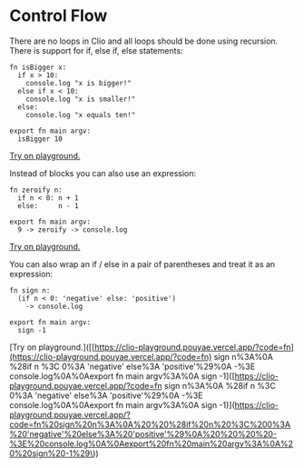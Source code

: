 # Control Flow

There are no loops in Clio and all loops should be done using recursion. There is support for if, else if, else statements:

```text
fn isBigger x:
  if x > 10:
    console.log "x is bigger!"
  else if x < 10:
    console.log "x is smaller!"
  else:
    console.log "x equals ten!"

export fn main argv:
  isBigger 10
```

[Try on playground.](https://clio-playground.pouyae.vercel.app/?code=fn%20isBigger%20x%3A%0A%20%20if%20x%20%3E%2010%3A%0A%20%20%20%20console.log%20%22x%20is%20bigger!%22%0A%20%20else%20if%20x%20%3C%2010%3A%0A%20%20%20%20console.log%20%22x%20is%20smaller!%22%0A%20%20else%3A%0A%20%20%20%20console.log%20%22x%20equals%20ten!%22%0A%0Aexport%20fn%20main%20argv%3A%0A%20%20isBigger%2010%0A)

Instead of blocks you can also use an expression:

```text
fn zeroify n:
  if n < 0: n + 1
  else:     n - 1

export fn main argv:
  9 -> zeroify -> console.log
```

[Try on playground.](https://clio-playground.pouyae.vercel.app/?code=fn%20zeroify%20n%3A%0A%20%20if%20n%20%3C%200%3A%20n%20%2B%201%0A%20%20else%3A%20%20%20%20%20n%20-%201%0A%0Aexport%20fn%20main%20argv%3A%0A%20%209%20-%3E%20zeroify%20-%3E%20console.log)

You can also wrap an if / else in a pair of parentheses and treat it as an expression:

```text
fn sign n:
  (if n < 0: 'negative' else: 'positive')
    -> console.log

export fn main argv:
  sign -1
```

\[Try on playground.\]\(\[[https://clio-playground.pouyae.vercel.app/?code=fn](https://clio-playground.pouyae.vercel.app/?code=fn) sign n%3A%0A %28if n %3C 0%3A 'negative' else%3A 'positive'%29%0A -%3E console.log%0A%0Aexport fn main argv%3A%0A sign -1\]\([https://clio-playground.pouyae.vercel.app/?code=fn sign n%3A%0A %28if n %3C 0%3A 'negative' else%3A 'positive'%29%0A -%3E console.log%0A%0Aexport fn main argv%3A%0A sign -1\)\](https://clio-playground.pouyae.vercel.app/?code=fn%20sign%20n%3A%0A%20%20%28if%20n%20%3C%200%3A%20'negative'%20else%3A%20'positive'%29%0A%20%20%20%20-%3E%20console.log%0A%0Aexport%20fn%20main%20argv%3A%0A%20%20sign%20-1%29\)\)
